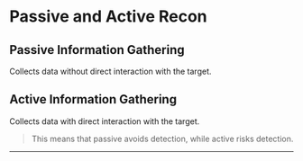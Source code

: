 # Passive and Active Recon

## Passive Information Gathering

 Collects data without direct interaction with the target.

## Active Information Gathering

 Collects data with direct interaction with the target.

> This means that passive avoids detection, while active risks detection.

---
